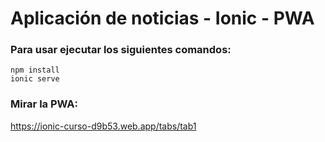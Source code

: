 # Aplicación de noticias - Ionic - PWA

### Para usar ejecutar los siguientes comandos:

```
npm install
ionic serve

```

### Mirar la PWA:

https://ionic-curso-d9b53.web.app/tabs/tab1
